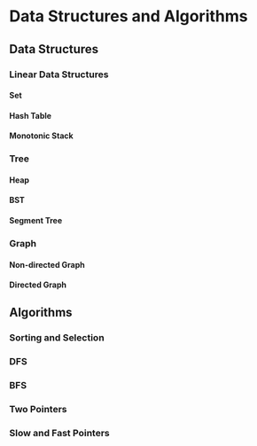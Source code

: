 # Data Structures and Algorithms

## Data Structures
### Linear Data Structures
#### Set
#### Hash Table
#### Monotonic Stack

### Tree
#### Heap
#### BST
#### Segment Tree

### Graph
#### Non-directed Graph
#### Directed Graph

## Algorithms
### Sorting and Selection
### DFS
### BFS
### Two Pointers
### Slow and Fast Pointers
